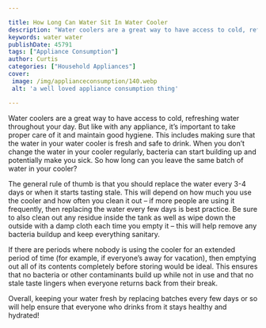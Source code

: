 ```yaml
---

title: How Long Can Water Sit In Water Cooler
description: "Water coolers are a great way to have access to cold, refreshing water throughout your day. But like with any appliance, it’s impo...continue on"
keywords: water water
publishDate: 45791
tags: ["Appliance Consumption"]
author: Curtis
categories: ["Household Appliances"]
cover: 
 image: /img/applianceconsumption/140.webp
 alt: 'a well loved appliance consumption thing'

---
```


Water coolers are a great way to have access to cold, refreshing water throughout your day. But like with any appliance, it’s important to take proper care of it and maintain good hygiene. This includes making sure that the water in your water cooler is fresh and safe to drink. When you don’t change the water in your cooler regularly, bacteria can start building up and potentially make you sick. So how long can you leave the same batch of water in your cooler? 

The general rule of thumb is that you should replace the water every 3-4 days or when it starts tasting stale. This will depend on how much you use the cooler and how often you clean it out – if more people are using it frequently, then replacing the water every few days is best practice. Be sure to also clean out any residue inside the tank as well as wipe down the outside with a damp cloth each time you empty it – this will help remove any bacteria buildup and keep everything sanitary. 

If there are periods where nobody is using the cooler for an extended period of time (for example, if everyone’s away for vacation), then emptying out all of its contents completely before storing would be ideal. This ensures that no bacteria or other contaminants build up while not in use and that no stale taste lingers when everyone returns back from their break. 

Overall, keeping your water fresh by replacing batches every few days or so will help ensure that everyone who drinks from it stays healthy and hydrated!
